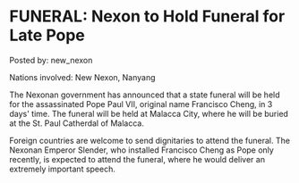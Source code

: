 # FUNERAL: Nexon to Hold Funeral for Late Pope

Posted by: new_nexon

Nations involved: New Nexon, Nanyang

The Nexonan government has announced that a state funeral will be held for the assassinated Pope Paul VII, original name Francisco Cheng, in 3 days' time. The funeral will be held at Malacca City, where he will be buried at the St. Paul Catherdal of Malacca.

Foreign countries are welcome to send dignitaries to attend the funeral. The Nexonan Emperor Slender, who installed Francisco Cheng as Pope only recently, is expected to attend the funeral, where he would deliver an extremely important speech.